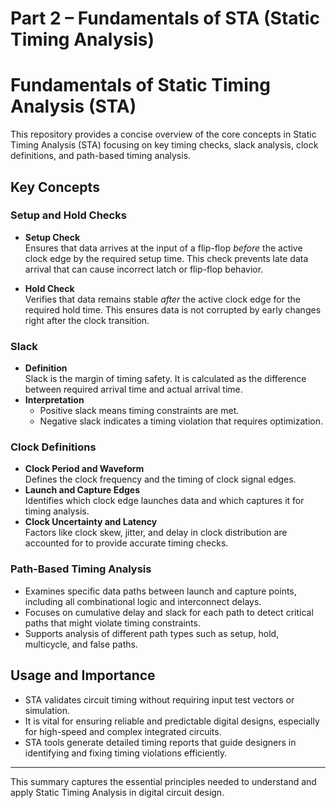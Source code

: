 # Part 2 – Fundamentals of STA (Static Timing Analysis)

# Fundamentals of Static Timing Analysis (STA)

This repository provides a concise overview of the core concepts in Static Timing Analysis (STA) focusing on key timing checks, slack analysis, clock definitions, and path-based timing analysis.

## Key Concepts

### Setup and Hold Checks
- **Setup Check**  
  Ensures that data arrives at the input of a flip-flop *before* the active clock edge by the required setup time. This check prevents late data arrival that can cause incorrect latch or flip-flop behavior.

- **Hold Check**  
  Verifies that data remains stable *after* the active clock edge for the required hold time. This ensures data is not corrupted by early changes right after the clock transition.

### Slack
- **Definition**  
  Slack is the margin of timing safety. It is calculated as the difference between required arrival time and actual arrival time.
- **Interpretation**  
  - Positive slack means timing constraints are met.  
  - Negative slack indicates a timing violation that requires optimization.

### Clock Definitions
- **Clock Period and Waveform**  
  Defines the clock frequency and the timing of clock signal edges.
- **Launch and Capture Edges**  
  Identifies which clock edge launches data and which captures it for timing analysis.
- **Clock Uncertainty and Latency**  
  Factors like clock skew, jitter, and delay in clock distribution are accounted for to provide accurate timing checks.

### Path-Based Timing Analysis
- Examines specific data paths between launch and capture points, including all combinational logic and interconnect delays.
- Focuses on cumulative delay and slack for each path to detect critical paths that might violate timing constraints.
- Supports analysis of different path types such as setup, hold, multicycle, and false paths.

## Usage and Importance
- STA validates circuit timing without requiring input test vectors or simulation.
- It is vital for ensuring reliable and predictable digital designs, especially for high-speed and complex integrated circuits.
- STA tools generate detailed timing reports that guide designers in identifying and fixing timing violations efficiently.

---

This summary captures the essential principles needed to understand and apply Static Timing Analysis in digital circuit design.

